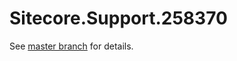 # Sitecore.Support.258370

See [master branch](https://github.com/sitecoresupport/Sitecore.Support.258370) for details.